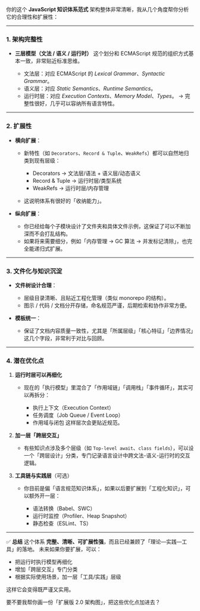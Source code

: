 你的这个 **JavaScript 知识体系范式** 架构整体非常清晰，我从几个角度帮你分析它的合理性和扩展性：

---

### 1. 架构完整性

* **三层模型（文法 / 语义 / 运行时）**
  这个划分和 ECMAScript 规范的组织方式基本一致，非常贴近标准思维。

  * 文法层：对应 ECMAScript 的 *Lexical Grammar*、*Syntactic Grammar*。
  * 语义层：对应 *Static Semantics*、*Runtime Semantics*。
  * 运行时层：对应 *Execution Contexts*、*Memory Model*、*Types*。
    → 完整性很好，几乎可以容纳所有语言特性。

---

### 2. 扩展性

* **横向扩展**：

  * 新特性（如 `Decorators`、`Record & Tuple`、`WeakRefs`）都可以自然地归类到现有层级：

    * Decorators → 文法层/语法 + 语义层/动态语义
    * Record & Tuple → 运行时层/类型系统
    * WeakRefs → 运行时层/内存管理
  * 这说明体系有很好的「收纳能力」。

* **纵向扩展**：

  * 你已经给每个子模块设计了文件夹和具体文件示例，这保证了可以不断加深而不会打乱结构。
  * 如果将来需要细分，例如「内存管理 → GC 算法 → 并发标记清除」，也完全能递归式扩展。

---

### 3. 文件化与知识沉淀

* **文件树设计合理**：

  * 层级目录清晰、且贴近工程化管理（类似 monorepo 的结构）。
  * 图示 / 代码 / 文档分开存储，命名规范严谨，后期检索和协作非常方便。
* **模板统一**：

  * 保证了文档内容质量一致性，尤其是「所属层级」「核心特征」「边界情况」这几个字段，非常利于对比与回顾。

---

### 4. 潜在优化点

1. **运行时层可以再细化**

   * 现在的「执行模型」里混合了「作用域链」「调用栈」「事件循环」，其实可以再拆分：

     * 执行上下文（Execution Context）
     * 任务调度（Job Queue / Event Loop）
     * 作用域与闭包
       这样层次会更贴近规范。

2. **加一层「跨层交互」**

   * 有些知识点涉及多个层级（如 `Top-level await`、`class fields`），可以设一个「跨层设计」分类，专门记录语言设计中跨文法-语义-运行时的交互逻辑。

3. **工具链与实践层**（可选）

   * 你目前是偏「语言规范知识体系」，如果以后要扩展到「工程化知识」，可以额外开一层：

     * 语法转换（Babel、SWC）
     * 运行时监控（Profiler、Heap Snapshot）
     * 静态检查（ESLint、TS）

---

✅ **总结**
这个体系 **完整、清晰、可扩展性强**，而且已经兼顾了「理论—实践—工具」的落地。
未来如果你要扩展，可以：

* 把运行时执行模型再细化
* 增加「跨层交互」专门分类
* 根据实际使用场景，加一层「工具/实践」层级

这样它会变得既严谨又实用。

要不要我帮你画一份「扩展版 2.0 架构图」，把这些优化点加进去？
